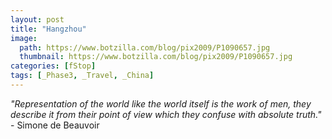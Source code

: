 ```yaml
---
layout: post
title: "Hangzhou"
image:
  path: https://www.botzilla.com/blog/pix2009/P1090657.jpg
  thumbnail: https://www.botzilla.com/blog/pix2009/P1090657.jpg
categories: [fStop]
tags: [_Phase3, _Travel, _China]
---
```


<p class="well"><i>"Representation of the world like the world itself is the work of men, they describe it from their point of view which they confuse with absolute truth."</i> - Simone de Beauvoir</p>

